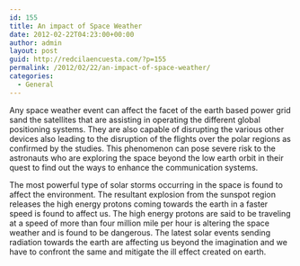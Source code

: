 ```yaml
---
id: 155
title: An impact of Space Weather
date: 2012-02-22T04:23:00+00:00
author: admin
layout: post
guid: http://redcilaencuesta.com/?p=155
permalink: /2012/02/22/an-impact-of-space-weather/
categories:
  - General
---
```

Any space weather event can affect the facet of the earth based power grid sand the satellites that are assisting in operating the different global positioning systems. They are also capable of disrupting the various other devices also leading to the disruption of the flights over the polar regions as confirmed by the studies. This phenomenon can pose severe risk to the astronauts who are exploring the space beyond the low earth orbit in their quest to find out the ways to enhance the communication systems.

The most powerful type of solar storms occurring in the space is found to affect the environment. The resultant explosion from the sunspot region releases the high energy protons coming towards the earth in a faster speed is found to affect us. The high energy protons are said to be traveling at a speed of more than four million mile per hour is altering the space weather and is found to be dangerous. The latest solar events sending radiation towards the earth are affecting us beyond the imagination and we have to confront the same and mitigate the ill effect created on earth.